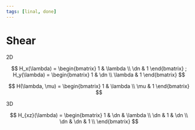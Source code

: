 ```yaml
---
tags: [linal, done]
---
```


# Shear

2D

$$
H_x(\lambda) =
\begin{bmatrix}
1 & \lambda \\ \dn & 1
\end{bmatrix}
;
H_y(\lambda) =
\begin{bmatrix}
1 & \dn \\ \lambda & 1
\end{bmatrix}
$$

$$
H(\lambda, \mu) =
\begin{bmatrix}
1 & \lambda \\ \mu & 1
\end{bmatrix}
$$

3D

$$
H_{xz}(\lambda) =
\begin{bmatrix}
1 & \dn & \lambda \\
\dn & 1 & \dn \\
\dn & \dn & 1 \\
\end{bmatrix}
$$
